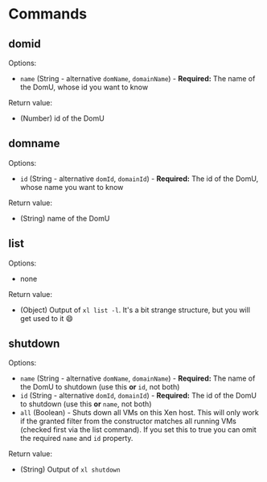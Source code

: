 # Commands
## <a name="domid">domid</a>
Options:

- `name` (String - alternative `domName`, `domainName`) - __Required:__ The name of the DomU, whose id you want to know

Return value:

- (Number) id of the DomU

## <a name="domname">domname</a>
Options:

- `id` (String - alternative `domId`, `domainId`) - __Required:__ The id of the DomU, whose name you want to know

Return value:

- (String) name of the DomU

## <a name="list">list</a>
Options:

- none

Return value:

- (Object) Output of `xl list -l`. It's a bit strange structure, but you will get used to it :smile:

## <a name="shutdown">shutdown</a>
Options:

- `name` (String - alternative `domName`, `domainName`) - __Required:__ The name of the DomU to shutdown
(use this __or__ `id`, not both)
- `id` (String - alternative `domId`, `domainId`) - __Required:__ The id of the DomU to shutdown
(use this __or__ `name`, not both)
- `all` (Boolean) - Shuts down all VMs on this Xen host. This will only work if the granted filter from the constructor
matches all running VMs (checked first via the list command). If you set this to true you can omit the required `name`
and `id` property.

Return value:

- (String) Output of `xl shutdown`
